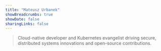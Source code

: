 ```yaml
---
title: "Mateusz Urbanek"
showBreadcrumbs: true
showDate: false
sharingLinks: false
---
```


> Cloud-native developer and Kubernetes evangelist driving secure, distributed systems innovations and open-source contributions.
